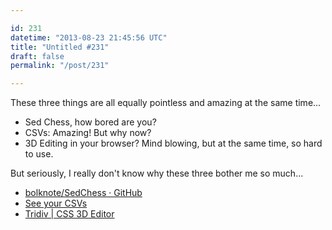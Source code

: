 ```yaml
---

id: 231
datetime: "2013-08-23 21:45:56 UTC"
title: "Untitled #231"
draft: false
permalink: "/post/231"

---
```


These three things are all equally pointless and amazing at the same time...

 * Sed Chess, how bored are you?
 * CSVs: Amazing! But why now? 
 * 3D Editing in your browser? Mind blowing, but at the same time, so hard to use.

But seriously, I really don't know why these three bother me so much... 

 
 * [bolknote/SedChess · GitHub](https://github.com/bolknote/SedChess)
 * [See your CSVs](https://github.com/blog/1601-see-your-csvs)
 * [Tridiv | CSS 3D Editor](https://tridiv.com/)



